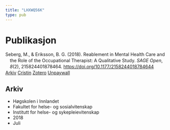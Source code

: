 ```yaml
---
title: "LHXWQ56K"
type: pub
---
```

<h1>Publikasjon</h1>
<article id="csl-bib-container-LHXWQ56K" class="csl-bib-container">
  <div class="csl-bib-body" style="line-height: 1.35; padding-left: 1em; text-indent:-1em;">
  <div class="csl-entry">Seberg, M., &amp; Eriksson, B. G. (2018). Reablement in Mental Health Care and the Role of the Occupational Therapist: A Qualitative Study. <i>SAGE Open</i>, <i>8</i>(2), 215824401878464. <a href="https://doi.org/10.1177/2158244018784644">https://doi.org/10.1177/2158244018784644</a></div>
</div>
  <div class="csl-bib-buttons">
    <a href="#taxonomy-article-LHXWQ56K" class="csl-bib-button">Arkiv</a>
    <a href alt="Cristin URL" class="csl-bib-button">Cristin</a>
    <a href alt="Zotero URL" class="csl-bib-button">Zotero</a>
    <a href="https://journals.sagepub.com/doi/pdf/10.1177/2158244018784644" class="csl-bib-button">Unpaywall</a>
  </div>
  <div id="csl-bib-meta-container-LHXWQ56K"></div>
</article>
<div id="csl-bib-meta-LHXWQ56K" class="csl-bib-meta">
  <article id="taxonomy-article-LHXWQ56K" class="taxonomy-article">
    <h1>Arkiv</h1>
    <ul>
      <li>Høgskolen i Innlandet</li>
      <li>Fakultet for helse- og sosialvitenskap</li>
      <li>Institutt for helse- og sykepleievitenskap</li>
      <li>2018</li>
      <li>Juli</li>
    </ul>
  </article>
</div>
